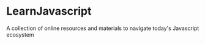 # LearnJavascript
A collection of online resources and materials to navigate today's Javascript ecosystem
